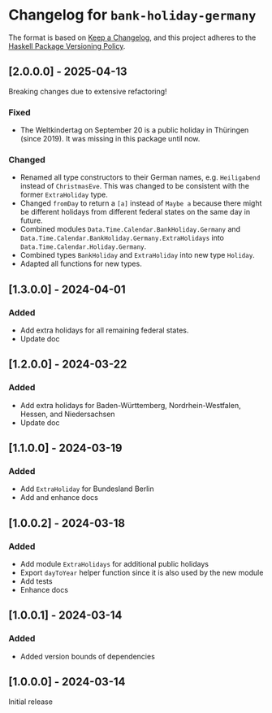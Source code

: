# Changelog for `bank-holiday-germany`

The format is based on [Keep a Changelog](https://keepachangelog.com/en/1.1.0/),
and this project adheres to the
[Haskell Package Versioning Policy](https://pvp.haskell.org/).

## [2.0.0.0] - 2025-04-13

Breaking changes due to extensive refactoring!

### Fixed

- The Weltkindertag on September 20 is a public holiday in Thüringen
  (since 2019). It was missing in this package until now.

### Changed

- Renamed all type constructors to their German names,
  e.g. `Heiligabend` instead of `ChristmasEve`. This was changed to be
  consistent with the former `ExtraHoliday` type.
- Changed `fromDay` to return a `[a]` instead of `Maybe a` because
  there might be different holidays from different federal states on
  the same day in future.
- Combined modules `Data.Time.Calendar.BankHoliday.Germany`
  and `Data.Time.Calendar.BankHoliday.Germany.ExtraHolidays`
  into `Data.Time.Calendar.Holiday.Germany`.
- Combined types `BankHoliday` and `ExtraHoliday` into new type `Holiday`.
- Adapted all functions for new types.

## [1.3.0.0] - 2024-04-01

### Added

- Add extra holidays for all remaining federal states.
- Update doc
## [1.2.0.0] - 2024-03-22

### Added

- Add extra holidays for Baden-Württemberg, Nordrhein-Westfalen,
  Hessen, and Niedersachsen
- Update doc

## [1.1.0.0] - 2024-03-19

### Added

- Add `ExtraHoliday` for Bundesland Berlin
- Add and enhance docs

## [1.0.0.2] - 2024-03-18

### Added

- Add module `ExtraHolidays` for additional public holidays
- Export `dayToYear` helper function since it is also used by the new module
- Add tests
- Enhance docs

## [1.0.0.1] - 2024-03-14

### Added

- Added version bounds of dependencies

## [1.0.0.0] - 2024-03-14

Initial release
